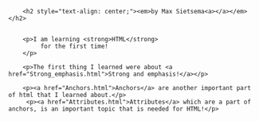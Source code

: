         <h2 style="text-align: center;"><em>by Max Sietsema<a></a></em></h2>

        
        <p>I am learning <strong>HTML</strong>
             for the first time!
        </p>

        <p>The first thing I learned were about <a href="Strong_emphasis.html">Strong and emphasis!</a></p>
        
        <p><a href="Anchors.html">Anchors</a> are another important part of html that I learned about.</p>
         <p><a href="Attributes.html">Attributes</a> which are a part of anchors, is an important topic that is needed for HTML!</p>
